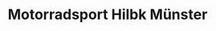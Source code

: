 ---
title: "Motorradsport Hilbk Münster"
url: /muenster/motorradsport-hilbk-muenster/
shop: Motorrad
---